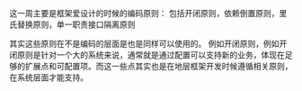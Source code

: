 这一周主要是框架爱设计的时候的编码原则：
包括开闭原则，依赖倒置原则，里氏替换原则，单一职责接口隔离原则

其实这些原则在不是编码的层面是也是同样可以使用的。
例如开闭原则，例如开闭原则是针对一个大的系统来说，通常就是通过配置可以支持新的业务，体现在足够的扩展点和可配置项。而这一些点其实也是在地层框架开发时候遵循相关原则，在系统层面才能支持。